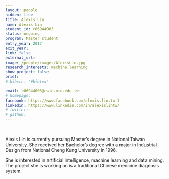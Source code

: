 ```yaml
---
layout: people
hidden: true
title: Alexis Lin
name: Alexis Lin
student_id: r06944003
status: ongoing
program: Master student
entry_year: 2017
exit_year:
link: false
external_url: 
image: /people/images/AlexisLin.jpg
research_interests: machine learning
show_project: false
brief:
# bibsrc: '#bibtex'

email: r06944003@csie.ntu.edu.tw
# homepage: 
facebook: https://www.facebook.com/alexis.lin.tw.1
linkedin: https://www.linkedin.com/in/alexislintw/
# twitter:
# github:
---
```


<br />

Alexis Lin is currently pursuing Master’s degree in National Taiwan University. She received her Bachelor’s degree with a major in Industrial Design from National Cheng Kung University in 1996.

She is interested in artificial intelligence, machine learning and data mining. The project she is working on is a traditional Chinese medicine diagnosis system.
